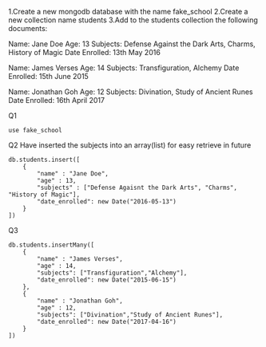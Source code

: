 1.Create a new mongodb database with the name fake_school
2.Create a new collection name students
3.Add to the students collection the following documents:

Name: Jane Doe
Age: 13
Subjects: Defense Against the Dark Arts, Charms, History of Magic
Date Enrolled: 13th May 2016

Name: James Verses
Age: 14
Subjects: Transfiguration, Alchemy
Date Enrolled: 15th June 2015

Name: Jonathan Goh
Age: 12
Subjects: Divination, Study of Ancient Runes
Date Enrolled: 16th April 2017

Q1
```
use fake_school
```

Q2 
Have inserted the subjects into an array(list) for easy retrieve in future
``` 
db.students.insert([
    {
        "name" : "Jane Doe",
        "age" : 13,
        "subjects" : ["Defense Agaisnt the Dark Arts", "Charms", "History of Magic"],
        "date_enrolled": new Date("2016-05-13")
    }
])
```

Q3
``` 
db.students.insertMany([
    {
        "name" : "James Verses",
        "age" : 14,
        "subjects": ["Transfiguration","Alchemy"],
        "date_enrolled": new Date("2015-06-15")
    },
    {
        "name" : "Jonathan Goh",
        "age" : 12,
        "subjects": ["Divination","Study of Ancient Runes"],
        "date_enrolled": new Date("2017-04-16") 
    }
])
```

